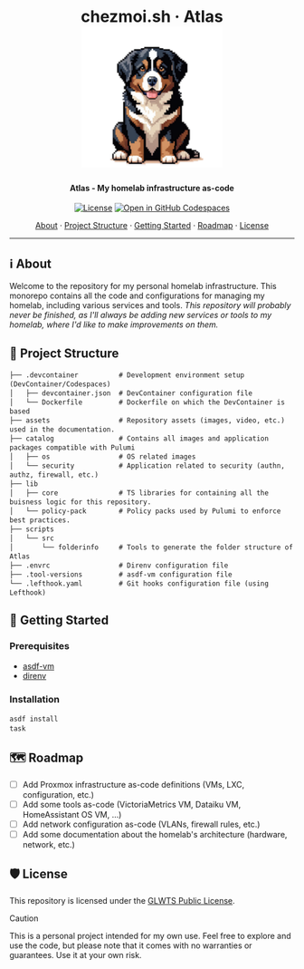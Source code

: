 <!-- markdownlint-disable MD033 -->
<h1 align="center">
  chezmoi.sh · Atlas
  <br/>
  <img src="assets/159c3cee-7092-4f4c-8b32-cd5c96466c69.png" alt="Bernese Mountain Dog as logo" height="250">
</h1>

<h4 align="center">Atlas - My homelab infrastructure as-code</h4>

<div align="center">

[![License](https://img.shields.io/badge/license-GLWTS%20Public%20License-blue?logo=git&logoColor=white&logoWidth=20)](LICENSE)
[![Open in GitHub Codespaces](https://img.shields.io/badge/Open_in_Github_Codespace-black?logo=github)](https://github.com/codespaces/new?hide_repo_select=true&ref=poc/pulumi-alt&repo=737828332)

<a href="#about">About</a> ·
<a href="#project-structure">Project Structure</a> ·
<a href="#getting-started">Getting Started</a> ·
<a href="#roadmap">Roadmap</a> ·
<a href="#license">License</a>

</div>

---

<!-- markdownlint-enable MD033 -->

## ℹ️ About

Welcome to the repository for my personal homelab infrastructure. This monorepo contains all the code and configurations for managing
my homelab, including various services and tools.
_This repository will probably never be finished, as I'll always be adding new services or tools to my homelab, where I'd like to make
improvements on them._

## 📁 Project Structure

```plaintext
├── .devcontainer          # Development environment setup (DevContainer/Codespaces)
│   ├── devcontainer.json  # DevContainer configuration file
│   └── Dockerfile         # Dockerfile on which the DevContainer is based
├── assets                 # Repository assets (images, video, etc.) used in the documentation.
├── catalog                # Contains all images and application packages compatible with Pulumi
│   ├── os                 # OS related images
│   └── security           # Application related to security (authn, authz, firewall, etc.)
├── lib
│   ├── core               # TS libraries for containing all the buisness logic for this repository.
│   └── policy-pack        # Policy packs used by Pulumi to enforce best practices.
├── scripts
│   └── src
│       └── folderinfo     # Tools to generate the folder structure of Atlas
├── .envrc                 # Direnv configuration file
├── .tool-versions         # asdf-vm configuration file
└── .lefthook.yaml         # Git hooks configuration file (using Lefthook)
```

## 🚀 Getting Started

### Prerequisites

-   [asdf-vm](https://asdf-vm.com/)
-   [direnv](https://direnv.net/)

### Installation

```bash
asdf install
task
```

## 🗺️ Roadmap

-   [ ] Add Proxmox infrastructure as-code definitions (VMs, LXC, configuration, etc.)
-   [ ] Add some tools as-code (VictoriaMetrics VM, Dataiku VM, HomeAssistant OS VM, ...)
-   [ ] Add network configuration as-code (VLANs, firewall rules, etc.)
-   [ ] Add some documentation about the homelab's architecture (hardware, network, etc.)

## 🛡️ License

This repository is licensed under the [GLWTS Public License](LICENSE).

> [!CAUTION]
> This is a personal project intended for my own use. Feel free to explore and use the code,
> but please note that it comes with no warranties or guarantees. Use it at your own risk.

